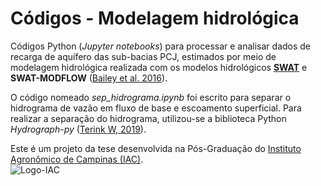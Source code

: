 # Códigos - Modelagem hidrológica

Códigos Python (*Jupyter notebooks*) para processar e analisar dados de recarga de aquífero das sub-bacias PCJ, estimados por meio de modelagem hidrológica realizada com os modelos hidrológicos [**SWAT**](https://swat.tamu.edu/) e **SWAT-MODFLOW** ([Bailey et al. 2016](https://onlinelibrary.wiley.com/doi/full/10.1002/hyp.10933)).

O código nomeado *sep_hidrograma.ipynb* foi escrito para separar o hidrograma de vazão em fluxo de base e escoamento superficial. Para realizar a separação do hidrograma, utilizou-se a biblioteca Python *Hydrograph-py* ([Terink W, 2019](https://app.readthedocs.org/projects/hydrograph-py/downloads/pdf/latest/)).

Este é um projeto da tese desenvolvida na Pós-Graduação do [Instituto Agronômico de Campinas (IAC)](https://www.iac.sp.gov.br/). <br>
![Logo-IAC](https://www.forumcampinas.org.br/wp-content/uploads/2014/11/iac-1.png "IAC")
